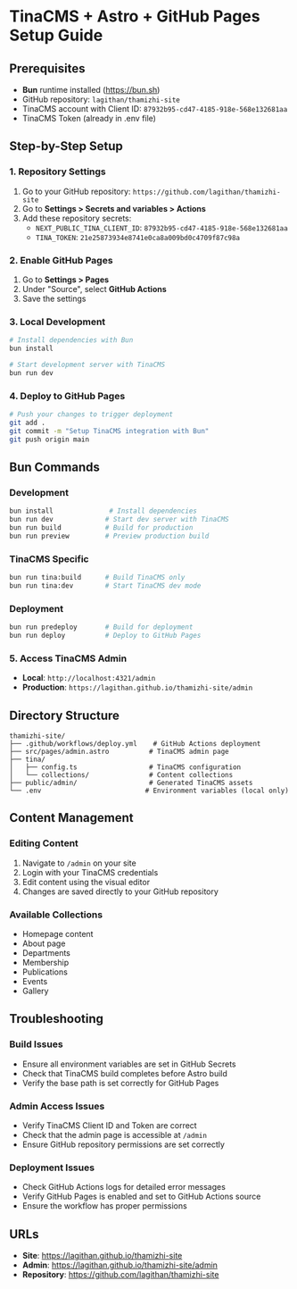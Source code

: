 # TinaCMS + Astro + GitHub Pages Setup Guide

## Prerequisites
- **Bun** runtime installed (https://bun.sh)
- GitHub repository: `lagithan/thamizhi-site`
- TinaCMS account with Client ID: `87932b95-cd47-4185-918e-568e132681aa`
- TinaCMS Token (already in .env file)

## Step-by-Step Setup

### 1. Repository Settings
1. Go to your GitHub repository: `https://github.com/lagithan/thamizhi-site`
2. Go to **Settings > Secrets and variables > Actions**
3. Add these repository secrets:
   - `NEXT_PUBLIC_TINA_CLIENT_ID`: `87932b95-cd47-4185-918e-568e132681aa`
   - `TINA_TOKEN`: `21e25873934e8741e0ca8a009bd0c4709f87c98a`

### 2. Enable GitHub Pages
1. Go to **Settings > Pages**
2. Under "Source", select **GitHub Actions**
3. Save the settings

### 3. Local Development
```bash
# Install dependencies with Bun
bun install

# Start development server with TinaCMS
bun run dev
```

### 4. Deploy to GitHub Pages
```bash
# Push your changes to trigger deployment
git add .
git commit -m "Setup TinaCMS integration with Bun"
git push origin main
```

## Bun Commands

### Development
```bash
bun install              # Install dependencies
bun run dev             # Start dev server with TinaCMS
bun run build           # Build for production
bun run preview         # Preview production build
```

### TinaCMS Specific
```bash
bun run tina:build      # Build TinaCMS only
bun run tina:dev        # Start TinaCMS dev mode
```

### Deployment
```bash
bun run predeploy       # Build for deployment
bun run deploy          # Deploy to GitHub Pages
```

### 5. Access TinaCMS Admin
- **Local**: `http://localhost:4321/admin`
- **Production**: `https://lagithan.github.io/thamizhi-site/admin`

## Directory Structure
```
thamizhi-site/
├── .github/workflows/deploy.yml    # GitHub Actions deployment
├── src/pages/admin.astro          # TinaCMS admin page
├── tina/
│   ├── config.ts                  # TinaCMS configuration
│   └── collections/               # Content collections
├── public/admin/                  # Generated TinaCMS assets
└── .env                          # Environment variables (local only)
```

## Content Management

### Editing Content
1. Navigate to `/admin` on your site
2. Login with your TinaCMS credentials  
3. Edit content using the visual editor
4. Changes are saved directly to your GitHub repository

### Available Collections
- Homepage content
- About page
- Departments
- Membership
- Publications 
- Events
- Gallery

## Troubleshooting

### Build Issues
- Ensure all environment variables are set in GitHub Secrets
- Check that TinaCMS build completes before Astro build
- Verify the base path is set correctly for GitHub Pages

### Admin Access Issues
- Verify TinaCMS Client ID and Token are correct
- Check that the admin page is accessible at `/admin`
- Ensure GitHub repository permissions are set correctly

### Deployment Issues
- Check GitHub Actions logs for detailed error messages
- Verify GitHub Pages is enabled and set to GitHub Actions source
- Ensure the workflow has proper permissions

## URLs
- **Site**: https://lagithan.github.io/thamizhi-site
- **Admin**: https://lagithan.github.io/thamizhi-site/admin
- **Repository**: https://github.com/lagithan/thamizhi-site